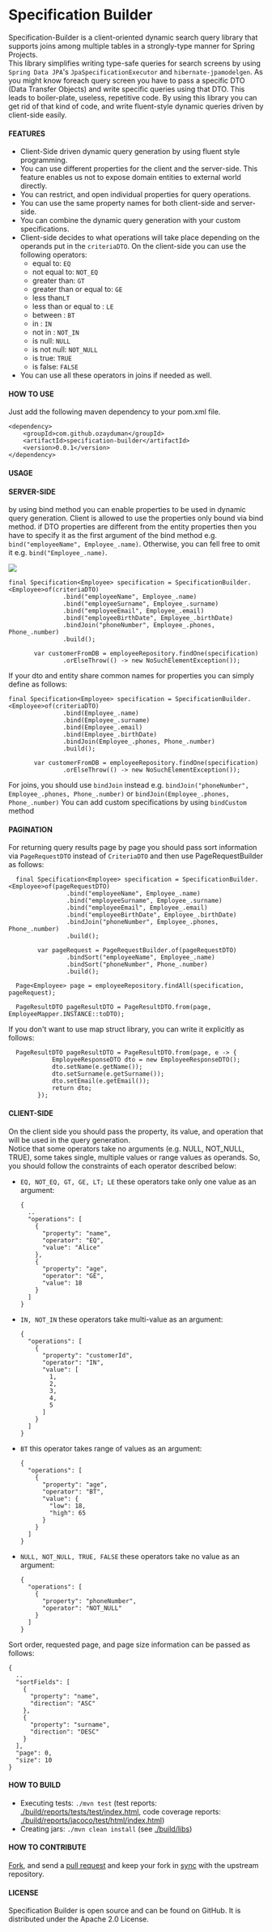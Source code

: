 # Specification Builder 
Specification-Builder is a client-oriented dynamic search query library that supports joins among multiple tables in a strongly-type manner for Spring Projects.                                                              
This library simplifies writing type-safe queries for search screens by using `Spring Data JPA`'s `JpaSpecificationExecutor` and `hibernate-jpamodelgen`. 
As you might know foreach query screen you have to pass a specific DTO (Data Transfer Objects) and write specific queries using that DTO.
This leads to boiler-plate, useless, repetitive code. By using this library you can get rid of that kind of code, and write fluent-style dynamic queries driven by client-side easily.

#### FEATURES
* Client-Side driven dynamic query generation by using fluent style programming.
* You can use different properties for the client and the server-side. This feature enables us not to expose domain entities to external world directly.
* You can restrict, and open individual properties for query operations. 
* You can use the same property names for both client-side and server-side.
* You can combine the dynamic query generation with your custom specifications.
* Client-side decides to what operations will take place depending on the operands put in the `criteriaDTO`. On the client-side you can use the following operators:
  * equal to: `EQ`
  * not equal to: `NOT_EQ`
  * greater than: `GT`
  * greater than or equal to: `GE`
  * less than`LT`
  * less than or equal to : `LE`
  * between : `BT`
  * in : `IN`
  * not in : `NOT_IN`
  * is null: `NULL`
  * is not null: `NOT_NULL`
  * is true: `TRUE`
  * is false: `FALSE`
* You can use all these operators in joins if needed as well.
   
#### HOW TO USE
Just add the following maven dependency to your pom.xml file. 
````
<dependency>
    <groupId>com.github.ozayduman</groupId>
    <artifactId>specification-builder</artifactId>
    <version>0.0.1</version>
</dependency>
````
#### USAGE

#### SERVER-SIDE
by using bind method you can enable properties to be used in dynamic query generation. Client is allowed to use the properties only bound via bind method.
if DTO properties are different from the entity properties then you have to specify it as the first argument of the bind method e.g. `bind("employeeName", Employee_.name)`. Otherwise, you can fell free to omit it e.g. `bind("Employee_.name)`.

![](.README_images/specification1.png)
 ```
final Specification<Employee> specification = SpecificationBuilder.<Employee>of(criteriaDTO)
                .bind("employeeName", Employee_.name)
                .bind("employeeSurname", Employee_.surname)
                .bind("employeeEmail", Employee_.email)
                .bind("employeeBirthDate", Employee_.birthDate)
                .bindJoin("phoneNumber", Employee_.phones, Phone_.number)
                .build();

        var customerFromDB = employeeRepository.findOne(specification)
                .orElseThrow(() -> new NoSuchElementException());
```
If your dto and entity share common names for properties you can simply define as follows:
 ```
final Specification<Employee> specification = SpecificationBuilder.<Employee>of(criteriaDTO)
                .bind(Employee_.name)
                .bind(Employee_.surname)
                .bind(Employee_.email)
                .bind(Employee_.birthDate)
                .bindJoin(Employee_.phones, Phone_.number)
                .build();

        var customerFromDB = employeeRepository.findOne(specification)
                .orElseThrow(() -> new NoSuchElementException());
```
For joins, you should use `bindJoin` instead e.g. `bindJoin("phoneNumber", Employee_.phones, Phone_.number)` or `bindJoin(Employee_.phones, Phone_.number)`
You can add custom specifications by using `bindCustom` method
#### PAGINATION
For returning query results page by page you should pass sort information via `PageRequestDTO` instead of `CriteriaDTO` and then use PageRequestBuilder as follows:
````
  final Specification<Employee> specification = SpecificationBuilder.<Employee>of(pageRequestDTO)
                .bind("employeeName", Employee_.name)
                .bind("employeeSurname", Employee_.surname)
                .bind("employeeEmail", Employee_.email)
                .bind("employeeBirthDate", Employee_.birthDate)
                .bindJoin("phoneNumber", Employee_.phones, Phone_.number)
                .build();

        var pageRequest = PageRequestBuilder.of(pageRequestDTO)
                .bindSort("employeeName", Employee_.name)
                .bindSort("phoneNumber", Phone_.number)
                .build();

  Page<Employee> page = employeeRepository.findAll(specification, pageRequest);

  PageResultDTO pageResultDTO = PageResultDTO.from(page, EmployeeMapper.INSTANCE::toDTO);
````
If you don't want to use map struct library, you can write it explicitly as follows:
````
  PageResultDTO pageResultDTO = PageResultDTO.from(page, e -> {
            EmployeeResponseDTO dto = new EmployeeResponseDTO();
            dto.setName(e.getName());
            dto.setSurname(e.getSurname());
            dto.setEmail(e.getEmail());
            return dto;
        });

````

#### CLIENT-SIDE
On the client side you should pass the property, its value, and operation that will be used in the query generation.   
Notice that some operators take no arguments (e.g. NULL, NOT_NULL, TRUE), some takes single, multiple values or range values as operands.
So, you should follow the constraints of each operator described below:

* `EQ, NOT_EQ, GT, GE, LT; LE` these operators take only one value as an argument:
  ````
  {
    ..
    "operations": [
      {
        "property": "name",
        "operator": "EQ",
        "value": "Alice"
      },
      {
        "property": "age",
        "operator": "GE",
        "value": 18
      }
    ]
  }
  ```` 
* `IN, NOT_IN` these operators take multi-value as an argument:
    ````
    {
      "operations": [
        {
          "property": "customerId",
          "operator": "IN",
          "value": [
            1,
            2,
            3,
            4,
            5
          ]
        }
      ]
    }
    ````
* `BT` this operator takes range of values as an argument:
    ````
    {
      "operations": [
        {
          "property": "age",
          "operator": "BT",
          "value": {
            "low": 18,
            "high": 65
          }
        }
      ]
    }
    ````
* `NULL, NOT_NULL, TRUE, FALSE` these operators take no value as an argument:
    ````
    {
      "operations": [
        {
          "property": "phoneNumber",
          "operator": "NOT_NULL"
        }
      ]
    }
    ````
  
Sort order, requested page, and page size information can be passed as follows:
````
{
  ..
  "sortFields": [
    {
      "property": "name",
      "direction": "ASC"
    },
    {
      "property": "surname",
      "direction": "DESC"
    }
  ],
  "page": 0,
  "size": 10
}
````
#### HOW TO BUILD
* Executing tests: `./mvn test` (test reports: [./build/reports/tests/test/index.html](./build/reports/tests/test/index.html), code coverage reports: [./build/reports/jacoco/test/html/index.html](./build/reports/jacoco/test/html/index.html))
* Creating jars: `./mvn clean install` (see [./build/libs](./build/libs))
#### HOW TO CONTRIBUTE
[Fork](https://help.github.com/articles/fork-a-repo), and send a [pull request](https://help.github.com/articles/using-pull-requests) and keep your fork in [sync](https://help.github.com/articles/syncing-a-fork/) with the upstream repository.
#### LICENSE
Specification Builder is open source and can be found on GitHub. It is distributed under the Apache 2.0 License.
